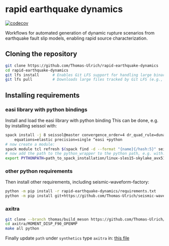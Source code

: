 # rapid earthquake dynamics

[![codecov](https://codecov.io/gh/Thomas-Ulrich/rapid-earthquake-dynamics/branch/main/graph/badge.svg)](https://codecov.io/gh/Thomas-Ulrich/rapid-earthquake-dynamics)

Workflows for automated generation of dynamic rupture scenarios from earthquake
fault slip models, enabling rapid source characterization.

## Cloning the repository

```bash
git clone https://github.com/Thomas-Ulrich/rapid-earthquake-dynamics
cd rapid-earthquake-dynamics
git lfs install      # Enables Git LFS support for handling large binary files
git lfs pull         # Downloads large files tracked by Git LFS (e.g., .h5, .nc)
```

## Installing requirements

### easi library with python bindings

Install and load the easi library with python binding
This can be done, e.g. by installing seissol with:

```bash
spack install -j 8 seissol@master convergence_order=4 dr_quad_rule=dunavant \
    equations=elastic precision=single ^easi +python
# now create a module:
spack module tcl refresh $(spack find -d --format "{name}{/hash:5}" seissol)
# now add the path to the python_wrapper to the python path, e.g. with:
export PYTHONPATH=path_to_spack_installation/linux-sles15-skylake_avx512/easi/1.6.1-gcc-15.1.0-efuzmvl/lib/python3.10/site-packages/easilib/cmake/easi/python_wrapper/:$PYTHONPATH
```

### other python requirements

Then install other requirements, including seismic-waveform-factory:

```bash
python -m pip install -r rapid-earthquake-dynamics/requirements.txt
python -m pip install git+https://github.com/Thomas-Ulrich/seismic-waveform-factory.git@packaging
```

### axitra

```bash
git clone --branch thomas/build_meson https://github.com/Thomas-Ulrich/axitra
cd axitra/MOMENT_DISP_F90_OPENMP
make all python
```

Finally update `path` under `synthetics` type `axitra` in:
[this file](https://github.com/Thomas-Ulrich/rapid-earthquake-dynamics/blob/main/dynworkflow/input_files/waveforms_config_regional.tmpl.yaml)
